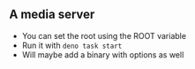 ## A media server
- You can set the root using the ROOT variable
- Run it with `deno task start`
- Will maybe add a binary with options as well
